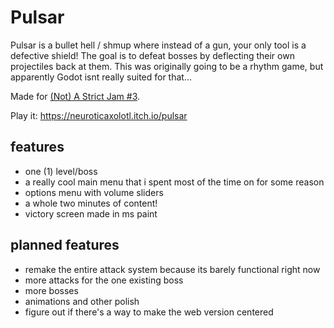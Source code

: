 # Pulsar
Pulsar is a bullet hell / shmup where instead of a gun, your only tool is a defective shield! The goal is to defeat bosses by deflecting their own projectiles back at them.
This was originally going to be a rhythm game, but apparently Godot isnt really suited for that...

Made for [(Not) A Strict Jam #3](https://itch.io/jam/not-a-strict-jam-3).

Play it: https://neuroticaxolotl.itch.io/pulsar

## features
- one (1) level/boss
- a really cool main menu that i spent most of the time on for some reason
- options menu with volume sliders
- a whole two minutes of content!
- victory screen made in ms paint

## planned features
- remake the entire attack system because its barely functional right now
- more attacks for the one existing boss
- more bosses
- animations and other polish
- figure out if there's a way to make the web version centered
